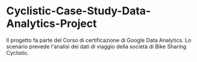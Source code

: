 # Cyclistic-Case-Study-Data-Analytics-Project
Il progetto fa parte del Corso di certificazione di Google Data Analytics. Lo scenario prevede l'analisi dei dati di viaggio della società di Bike Sharing Cyclistic.
